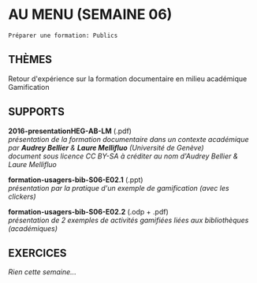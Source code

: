 # AU MENU (SEMAINE 06)

`Préparer une formation: Publics`

## THÈMES
Retour d'expérience sur la formation documentaire en milieu académique
Gamification

## SUPPORTS
**2016-presentationHEG-AB-LM** (.pdf)   
*présentation de la formation documentaire dans un contexte académique par **Audrey Bellier** & **Laure Mellifluo** (Université de Genève)*   
*document sous licence CC BY-SA à créditer au nom d'Audrey Bellier & Laure Mellifluo*   

**formation-usagers-bib-S06-E02.1** (.ppt)   
*présentation par la pratique d'un exemple de gamification (avec les clickers)*   

**formation-usagers-bib-S06-E02.2** (.odp + .pdf)   
*présentation de 2 exemples de activités gamifiées liées aux bibliothèques (académiques)*   

## EXERCICES

*Rien cette semaine...*
